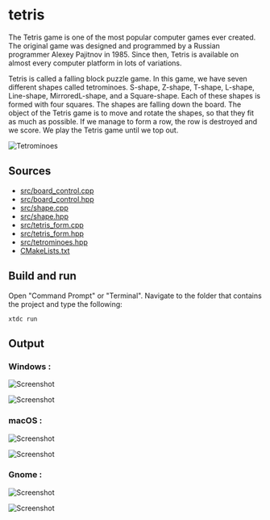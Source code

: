 # tetris

The Tetris game is one of the most popular computer games ever created. 
The original game was designed and programmed by a Russian programmer Alexey Pajitnov in 1985. 
Since then, Tetris is available on almost every computer platform in lots of variations.

Tetris is called a falling block puzzle game. 
In this game, we have seven different shapes called tetrominoes. 
S-shape, Z-shape, T-shape, L-shape, Line-shape, MirroredL-shape, and a Square-shape. 
Each of these shapes is formed with four squares. The shapes are falling down the board. 
The object of the Tetris game is to move and rotate the shapes, so that they fit as much as possible. 
If we manage to form a row, the row is destroyed and we score. 
We play the Tetris game until we top out.

![Tetrominoes](../../../../docs/pictures/examples/tetrominoes.png)

## Sources

* [src/board_control.cpp](src/board_control.cpp)
* [src/board_control.hpp](src/board_control.hpp)
* [src/shape.cpp](src/shape.cpp)
* [src/shape.hpp](src/shape.hpp)
* [src/tetris_form.cpp](src/tetris_form.cpp)
* [src/tetris_form.hpp](src/tetris_form.hpp)
* [src/tetrominoes.hpp](src/tetrominoes.hpp)
* [CMakeLists.txt](CMakeLists.txt)

## Build and run

Open "Command Prompt" or "Terminal". Navigate to the folder that contains the project and type the following:

```shell
xtdc run
```

## Output

### Windows :

![Screenshot](../../../../docs/pictures/examples/tetris_w.png)

![Screenshot](../../../../docs/pictures/examples/tetris_wd.png)

### macOS :

![Screenshot](../../../../docs/pictures/examples/tetris_m.png)

![Screenshot](../../../../docs/pictures/examples/tetris_md.png)

### Gnome :

![Screenshot](../../../../docs/pictures/examples/tetris_g.png)

![Screenshot](../../../../docs/pictures/examples/tetris_gd.png)
